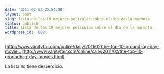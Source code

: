 ```yaml
---
date: '2011-02-03 20:54:00'
layout: post
slug: lista-de-las-10-mejores-peliculas-sobre-el-dia-de-la-marmota
status: publish
title: Lista de las 10 mejores películas sobre el día de la marmota.
wordpress_id: '682'
---
```



    

[http://www.vanityfair.com/online/daily/2011/02/the-top-10-groundhog-day-movie...](http://www.vanityfair.com/online/daily/2011/02/the-top-10-groundhog-day-movies.html)







La lista no tiene desperdicio.


  
